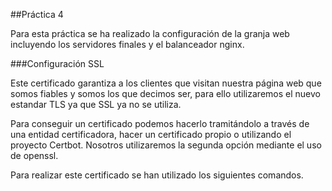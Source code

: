 ##Práctica 4

Para esta práctica se ha realizado la configuración de la granja web incluyendo los servidores finales y el balanceador nginx. 

###Configuración SSL

Este certificado garantiza a los clientes que visitan nuestra página web que somos fiables y somos los que decimos ser, para ello utilizaremos el nuevo estandar TLS ya que SSL ya no se utiliza.

Para conseguir un certificado podemos hacerlo tramitándolo a través de una entidad certificadora, hacer un certificado propio o utilizando el proyecto Certbot. Nosotros utilizaremos la segunda opción mediante el uso de openssl.

Para realizar este certificado se han utilizado los siguientes comandos.
